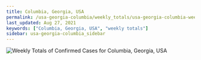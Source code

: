 ```yaml
---
title: Columbia, Georgia, USA
permalink: /usa-georgia-columbia/weekly_totals/usa-georgia-columbia-weekly_totals.html
last_updated: Aug 27, 2021
keywords: ["Columbia, Georgia, USA", "weekly totals"]
sidebar: usa-georgia-columbia_sidebar
---
```


![Weekly Totals of Confirmed Cases for Columbia, Georgia, USA](/covid_tracker/images/graphs/usa-georgia-columbia-weekly_totals_graph.png)
